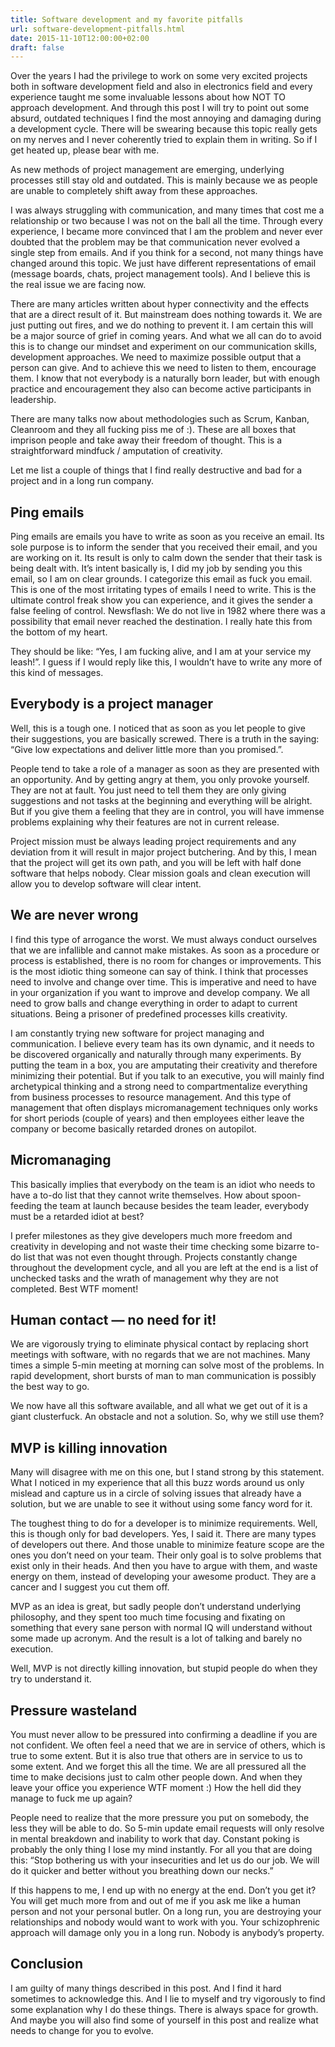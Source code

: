 ```yaml
---
title: Software development and my favorite pitfalls
url: software-development-pitfalls.html
date: 2015-11-10T12:00:00+02:00
draft: false
---
```


Over the years I had the privilege to work on some very excited projects both 
in software development field and also in electronics field and every experience 
taught me some invaluable lessons about how NOT TO approach development. And 
through this post I will try to point out some absurd, outdated techniques I 
find the most annoying and damaging during a development cycle. There will be 
swearing because this topic really gets on my nerves and I never coherently 
tried to explain them in writing. So if I get heated up, please bear with me.

As new methods of project management are emerging, underlying processes still 
stay old and outdated. This is mainly because we as people are unable to 
completely shift away from these approaches.

I was always struggling with communication, and many times that cost me a 
relationship or two because I was not on the ball all the time. Through every 
experience, I became more convinced that I am the problem and never ever 
doubted that the problem may be that communication never evolved a single step 
from emails. And if you think for a second, not many things have changed around 
this topic. We just have different representations of email (message boards, 
chats, project management tools). And I believe this is the real issue we are
facing now.

There are many articles written about hyper connectivity and the effects that 
are a direct result of it. But mainstream does nothing towards it. We are just 
putting out fires, and we do nothing to prevent it. I am certain this will be 
a major source of grief in coming years. And what we all can do to avoid this 
is to change our mindset and experiment on our communication skills, 
development approaches. We need to maximize possible output that a person can 
give. And to achieve this we need to listen to them, encourage them. I know 
that not everybody is a naturally born leader, but with enough practice and 
encouragement they also can become active participants in leadership.

There are many talks now about methodologies such as Scrum, Kanban, Cleanroom 
and they all fucking piss me of :). These are all boxes that imprison people 
and take away their freedom of thought. This is a straightforward 
mindfuck / amputation of creativity.

Let me list a couple of things that I find really destructive and bad for a 
project and in a long run company.

## Ping emails

Ping emails are emails you have to write as soon as you receive an email. Its 
sole purpose is to inform the sender that you received their email, and you 
are working on it. Its result is only to calm down the sender that their task 
is being dealt with. It’s intent basically is, I did my job by sending you 
this email, so I am on clear grounds. I categorize this email as fuck you email.
This is one of the most irritating types of emails I need to write. This is 
the ultimate control freak show you can experience, and it gives the sender a 
false feeling of control. Newsflash: We do not live in 1982 where there was a 
possibility that email never reached the destination. I really hate this from 
the bottom of my heart.

They should be like: “Yes, I am fucking alive, and I am at your service my 
leash!”. I guess if I would reply like this, I wouldn’t have to write any 
more of this kind of messages.

## Everybody is a project manager

Well, this is a tough one. I noticed that as soon as you let people to give 
their suggestions, you are basically screwed. There is a truth in the saying: 
“Give low expectations and deliver little more than you promised.”.

People tend to take a role of a manager as soon as they are presented with an 
opportunity. And by getting angry at them, you only provoke yourself. They are 
not at fault. You just need to tell them they are only giving suggestions and 
not tasks at the beginning and everything will be alright. But if you give 
them a feeling that they are in control, you will have immense problems 
explaining why their features are not in current release.

Project mission must be always leading project requirements and any deviation 
from it will result in major project butchering. And by this, I mean that the 
project will get its own path, and you will be left with half done software 
that helps nobody. Clear mission goals and clean execution will allow you to 
develop software will clear intent.

## We are never wrong

I find this type of arrogance the worst. We must always conduct ourselves that
we are infallible and cannot make mistakes. As soon as a procedure or process 
is established, there is no room for changes or improvements. This is the most 
idiotic thing someone can say of think. I think that processes need to involve
and change over time. This is imperative and need to have in your organization 
if you want to improve and develop company. We all need to grow balls and change 
everything in order to adapt to current situations. Being a prisoner of 
predefined processes kills creativity.

I am constantly trying new software for project managing and communication. 
I believe every team has its own dynamic, and it needs to be discovered 
organically and naturally through many experiments. By putting the team in a 
box, you are amputating their creativity and therefore minimizing their 
potential. But if you talk to an executive, you will mainly find archetypical 
thinking and a strong need to compartmentalize everything from business 
processes to resource management. And this type of management that often 
displays micromanagement techniques only works for short periods (couple of 
years) and then employees either leave the company or become basically retarded 
drones on autopilot.

## Micromanaging

This basically implies that everybody on the team is an idiot who needs to 
have a to-do list that they cannot write themselves. How about spoon-feeding 
the team at launch because besides the team leader, everybody must be a 
retarded idiot at best?

I prefer milestones as they give developers much more freedom and creativity 
in developing and not waste their time checking some bizarre to-do list that 
was not even thought through. Projects constantly change throughout the 
development cycle, and all you are left at the end is a list of unchecked tasks 
and the wrath of management why they are not completed. Best WTF moment!

## Human contact — no need for it!

We are vigorously trying to eliminate physical contact by replacing short 
meetings with software, with no regards that we are not machines. Many times 
a simple 5-min meeting at morning can solve most of the problems. In rapid 
development, short bursts of man to man communication is possibly the best 
way to go.

We now have all this software available, and all what we get out of it is a 
giant clusterfuck. An obstacle and not a solution. So, why we still use them?

## MVP is killing innovation

Many will disagree with me on this one, but I stand strong by this statement. 
What I noticed in my experience that all this buzz words around us only 
mislead and capture us in a circle of solving issues that already have a 
solution, but we are unable to see it without using some fancy word for it.

The toughest thing to do for a developer is to minimize requirements. Well, 
this is though only for bad developers. Yes, I said it. There are many types 
of developers out there. And those unable to minimize feature scope are the 
ones you don’t need on your team. Their only goal is to solve problems that 
exist only in their heads. And then you have to argue with them, and waste 
energy on them, instead of developing your awesome product. They are a cancer 
and I suggest you cut them off.

MVP as an idea is great, but sadly people don’t understand underlying 
philosophy, and they spent too much time focusing and fixating on something 
that every sane person with normal IQ will understand without some made up 
acronym. And the result is a lot of talking and barely no execution.

Well, MVP is not directly killing innovation, but stupid people do when they 
try to understand it.

## Pressure wasteland

You must never allow to be pressured into confirming a deadline if you are not 
confident. We often feel a need that we are in service of others, which is 
true to some extent. But it is also true that others are in service to us to 
some extent. And we forget this all the time. We are all pressured all the 
time to make decisions just to calm other people down. And when they leave 
your office you experience WTF moment :) How the hell did they manage to 
fuck me up again?

People need to realize that the more pressure you put on somebody, the less 
they will be able to do. So 5-min update email requests will only resolve in 
mental breakdown and inability to work that day. Constant poking is probably 
the only thing I lose my mind instantly. For all you that are doing this: 
“Stop bothering us with your insecurities and let us do our job. We will do 
it quicker and better without you breathing down our necks.”

If this happens to me, I end up with no energy at the end. Don’t you get it?
You will get much more from and out of me if you ask me like a human person 
and not your personal butler. On a long run, you are destroying your 
relationships and nobody would want to work with you. Your schizophrenic 
approach will damage only you in a long run. Nobody is anybody’s property.

## Conclusion

I am guilty of many things described in this post. And I find it hard sometimes 
to acknowledge this. And I lie to myself and try vigorously to find some 
explanation why I do these things. There is always space for growth. And 
maybe you will also find some of yourself in this post and realize what needs 
to change for you to evolve.

